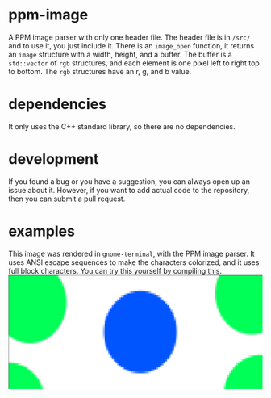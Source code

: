 # ppm-image
A PPM image parser with only one header file. The header file is in `/src/` and to use it, you just include it.
There is an `image_open` function, it returns an `image` structure with a width, height, and a buffer. The buffer is a `std::vector` of `rgb` structures, and each element is one pixel left to right top to bottom. The `rgb` structures have an r, g, and b value.
# dependencies
It only uses the C++ standard library, so there are no dependencies.
# development
If you found a bug or you have a suggestion, you can always open up an issue about it. However, if you want to add actual code to the repository, then you can submit a pull request.
# examples
This image was rendered in `gnome-terminal`, with the PPM image parser. It uses ANSI escape sequences to make the characters colorized, and it uses full block characters. You can try this yourself by compiling [this](./examples/ascii.cpp).
![Screenshot](./examples/asciiexample.png)
